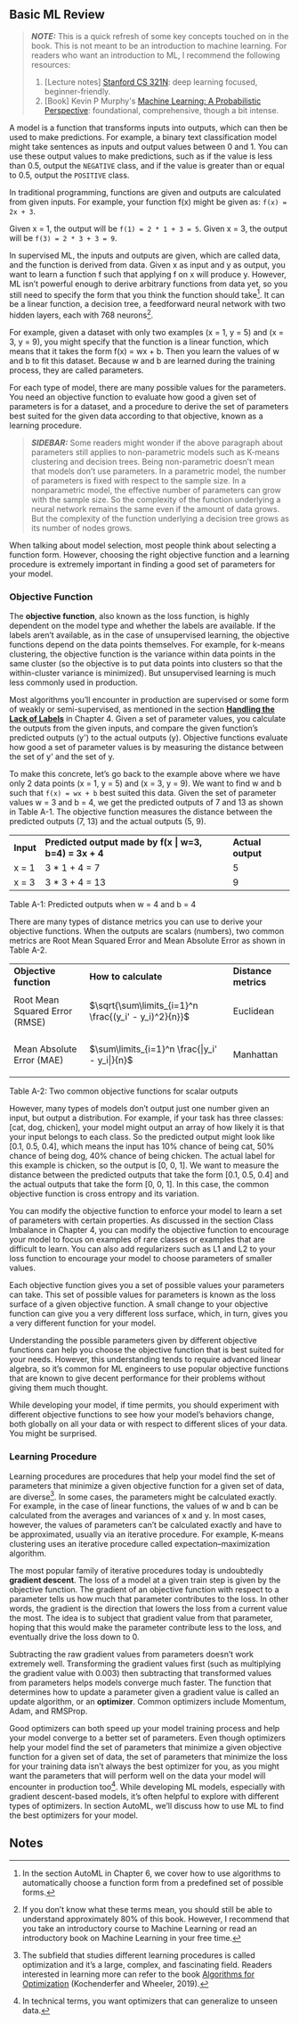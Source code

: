 ## Basic ML Review

<!-- toc -->


<!-- tocstop -->

> **_NOTE:_** This is a quick refresh of some key concepts touched on in the book. This is not meant to be an introduction to machine learning. For readers who want an introduction to ML, I recommend the following resources:
> 1. [Lecture notes] [Stanford CS 321N](https://cs231n.github.io/): deep learning focused, beginner-friendly.
> 2. [Book] Kevin P Murphy's [Machine Learning: A Probabilistic Perspective](https://probml.github.io/pml-book/book1.html): foundational, comprehensive, though a bit intense.

A model is a function that transforms inputs into outputs, which can then be used to make predictions. For example, a binary text classification model might take sentences as inputs and output values between 0 and 1. You can use these output values to make predictions, such as if the value is less than 0.5, output the `NEGATIVE` class, and if the value is greater than or equal to 0.5, output the `POSITIVE` class.

In traditional programming, functions are given and outputs are calculated from given inputs. For example, your function f(x) might be given as: `f(x) = 2x + 3`.

Given x = 1, the output will be `f(1) = 2 * 1 + 3 = 5`. Given x = 3, the output will be `f(3) = 2 * 3 + 3 = 9`.

In supervised ML, the inputs and outputs are given, which are called data, and the function is derived from data. Given x as input and y as output, you want to learn a function f such that applying f on x will produce y. However, ML isn’t powerful enough to derive arbitrary functions from data yet, so you still need to specify the form that you think the function should take[^1]. It can be a linear function, a decision tree, a feedforward neural network with two hidden layers, each with 768 neurons[^2].

For example, given a dataset with only two examples (x = 1, y = 5) and (x = 3, y = 9), you might specify that the function is a linear function, which means that it takes the form f(x) = wx + b. Then you learn the values of w and b to fit this dataset. Because w and b are learned during the training process, they are called parameters. 

For each type of model, there are many possible values for the parameters. You need an objective function to evaluate how good a given set of parameters is for a dataset, and a procedure to derive the set of parameters best suited for the given data according to that objective, known as a learning procedure.

> **_SIDEBAR:_** Some readers might wonder if the above paragraph about parameters still applies to non-parametric models such as K-means clustering and decision trees. Being non-parametric doesn’t mean that models don’t use parameters. In a parametric model, the number of parameters is fixed with respect to the sample size. In a nonparametric model, the effective number of parameters can grow with the sample size. So the complexity of the function underlying a neural network remains the same even if the amount of data grows. But the complexity of the function underlying a decision tree grows as its number of nodes grows.

When talking about model selection, most people think about selecting a function form. However, choosing the right objective function and a learning procedure is extremely important in finding a good set of parameters for your model.


### Objective Function

The **objective function**, also known as the loss function, is highly dependent on the model type and whether the labels are available. If the labels aren’t available, as in the case of unsupervised learning, the objective functions depend on the data points themselves. For example, for k-means clustering, the objective function is the variance within data points in the same cluster (so the objective is to put data points into clusters so that the within-cluster variance is minimized). But unsupervised learning is much less commonly used in production.

Most algorithms you’ll encounter in production are supervised or some form of weakly or semi-supervised, as mentioned in the section **[Handling the Lack of Labels](https://learning.oreilly.com/library/view/designing-machine-learning/9781098107956/ch04.html)** in Chapter 4. Given a set of parameter values, you calculate the outputs from the given inputs, and compare the given function’s predicted outputs (y') to the actual outputs (y). Objective functions evaluate how good a set of parameter values is by measuring the distance between the set of y' and the set of y.

To make this concrete, let’s go back to the example above where we have only 2 data points (x = 1, y = 5) and (x = 3, y = 9). We want to find w and b such that `f(x) = wx + b` best suited this data. Given the set of parameter values w = 3 and b = 4, we get the predicted outputs of 7 and 13 as shown in Table A-1. The objective function measures the distance between the predicted outputs (7, 13) and the actual outputs (5, 9).


<table>
  <tr>
   <td><strong>Input</strong>
   </td>
   <td><strong>Predicted output made by f(x | w=3, b=4) = 3x + 4</strong>
   </td>
   <td><strong>Actual output</strong>
   </td>
  </tr>
  <tr>
   <td>x = 1
   </td>
   <td>3 * 1 + 4 = 7
   </td>
   <td>5
   </td>
  </tr>
  <tr>
   <td>x = 3
   </td>
   <td>3 * 3 + 4 = 13
   </td>
   <td>9
   </td>
  </tr>
</table>


Table A-1: Predicted outputs when w = 4 and b = 4

There are many types of distance metrics you can use to derive your objective functions. When the outputs are scalars (numbers), two common metrics are Root Mean Squared Error and Mean Absolute Error as shown in Table A-2.


<table>
  <tr>
   <td><strong>Objective function</strong>
   </td>
   <td><strong>How to calculate</strong>
   </td>
   <td><strong>Distance metrics</strong>
   </td>
  </tr>
  <tr>
   <td>Root Mean Squared Error (RMSE)
   </td>
   <td>

<p>
$\sqrt{\sum\limits_{i=1}^n \frac{(y_i' - y_i)^2}{n}}$
   </td>
   <td>Euclidean
   </td>
  </tr>
  <tr>
   <td>Mean Absolute Error (MAE)
   </td>
   <td>

<p>
$\sum\limits_{i=1}^n \frac{|y_i' - y_i|}{n}$
   </td>
   <td>Manhattan
   </td>
  </tr>
</table>

Table A-2: Two common objective functions for scalar outputs

However, many types of models don’t output just one number given an input, but output a distribution. For example, if your task has three classes: [cat, dog, chicken], your model might output an array of how likely it is that your input belongs to each class. So the predicted output might look like [0.1, 0.5, 0.4], which means the input has 10% chance of being cat, 50% chance of being dog, 40% chance of being chicken. The actual label for this example is chicken, so the output is [0, 0, 1]. We want to measure the distance between the predicted outputs that take the form [0.1, 0.5, 0.4] and the actual outputs that take the form [0, 0, 1]. In this case, the common objective function is cross entropy and its variation.

You can modify the objective function to enforce your model to learn a set of parameters with certain properties. As discussed in the section Class Imbalance in Chapter 4, you can modify the objective function to encourage your model to focus on examples of rare classes or examples that are difficult to learn. You can also add regularizers such as L1 and L2 to your loss function to encourage your model to choose parameters of smaller values.  

Each objective function gives you a set of possible values your parameters can take. This set of possible values for parameters is known as the loss surface of a given objective function. A small change to your objective function can give you a very different loss surface, which, in turn, gives you a very different function for your model.

Understanding the possible parameters given by different objective functions can help you choose the objective function that is best suited for your needs. However, this understanding tends to require advanced linear algebra, so it’s common for ML engineers to use popular objective functions that are known to give decent performance for their problems without giving them much thought.

While developing your model, if time permits, you should experiment with different objective functions to see how your model’s behaviors change, both globally on all your data or with respect to different slices of your data. You might be surprised.


### Learning Procedure

Learning procedures are procedures that help your model find the set of parameters that minimize a given objective function for a given set of data, are diverse[^3]. In some cases, the parameters might be calculated exactly. For example, in the case of linear functions, the values of w and b can be calculated from the averages and variances of x and y. In most cases, however, the values of parameters can’t be calculated exactly and have to be approximated, usually via an iterative procedure. For example, K-means clustering uses an iterative procedure called expectation–maximization algorithm. 

The most popular family of iterative procedures today is undoubtedly **gradient descent**. The loss of a model at a given train step is given by the objective function. The gradient of an objective function with respect to a parameter tells us how much that parameter contributes to the loss. In other words, the gradient is the direction that lowers the loss from a current value the most. The idea is to subject that gradient value from that parameter, hoping that this would make the parameter contribute less to the loss, and eventually drive the loss down to 0.

Subtracting the raw gradient values from parameters doesn’t work extremely well. Transforming the gradient values first (such as multiplying the gradient value with 0.003) then subtracting that transformed values from parameters helps models converge much faster. The function that determines how to update a parameter given a gradient value is called an update algorithm, or an **optimizer**. Common optimizers include Momentum, Adam, and RMSProp.

Good optimizers can both speed up your model training process and help your model converge to a better set of parameters. Even though optimizers help your model find the set of parameters that minimize a given objective function for a given set of data, the set of parameters that minimize the loss for your training data isn’t always the best optimizer for you, as you might want the parameters that will perform well on the data your model will encounter in production too[^4]. While developing ML models, especially with gradient descent-based models, it’s often helpful to explore with different types of optimizers. In section AutoML, we’ll discuss how to use ML to find the best optimizers for your model.


<!-- Footnotes themselves at the bottom. -->
## Notes

[^1]:
     In the section AutoML in Chapter 6, we cover how to use algorithms to automatically choose a function form from a predefined set of possible forms.

[^2]:
     If you don’t know what these terms mean, you should still be able to understand approximately 80% of this book. However, I recommend that you take an introductory course to Machine Learning or read an introductory book on Machine Learning in your free time.

[^3]:
     The subfield that studies different learning procedures is called optimization and it’s a large, complex, and fascinating field. Readers interested in learning more can refer to the book [Algorithms for Optimization](https://algorithmsbook.com/optimization/) (Kochenderfer and Wheeler, 2019). 

[^4]:
     In technical terms, you want optimizers that can generalize to unseen data.
